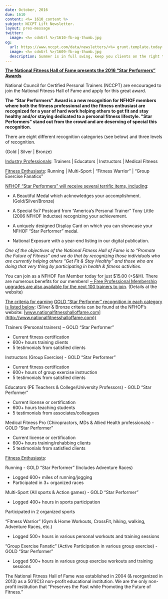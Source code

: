 ```yaml
---
date: October, 2016
due: 1610
content: <%= 1610_content %>
subject: NCCPT Lift Newsletter.
layout: pres-message
twitter:
  image: <%= cdnUrl %>/1610-fb-og-thumb.jpg
og:
  url: https://www.nccpt.com/data/newsletters/<%= grunt.template.today("yyyy") %>/<%= due %>-nccpt.html
  image: <%= cdnUrl %>/1609-fb-og-thumb.jpg
  description: Summer is in full swing, keep you clients on the right track, and plan your future.
---
```

**<u>The National Fitness Hall of Fame presents the 2016 “Star Performers” Awards</u>**

National Council for Certified Personal Trainers (NCCPT) are encouraged to join the National Fitness Hall of Fame and apply for this great award. 

**The “Star Performers” Award is a new recognition for NFHOF members where both the fitness professional and the fitness enthusiast are recognized for a year of hard work helping others to get fit and stay healthy and/or staying dedicated to a personal fitness lifestyle. "Star Performers" stand out from the crowd and are deserving of special this recognition.**

There are eight different recognition categories (see below) and three levels of recognition. 

(Gold | Silver | Bronze) 

<u>Industry Professionals</u>: Trainers | Educators | Instructors | Medical Fitness

<u>Fitness Enthusiasts</u>: Running | Multi-Sport | “Fitness Warrior” | “Group Exercise Fanatics”

<u>NFHOF “Star Performers” will receive several terrific items, including</u>:

*   A Beautiful Medal which acknowledges your accomplishment. (Gold/Silver/Bronze)

*   A Special 5x7 Postcard from “America’s Personal Trainer” Tony Little (2006 NFHOF Inductee) recognizing your achievement.

*   A uniquely designed Display Card on which you can showcase your NFHOF “Star Performer” medal.

*   National Exposure with a year-end listing in our digital publication.

_One of the objectives of the National Fitness Hall of Fame is to “Promote the Future of Fitness”_ _and we do that by recognizing those individuals who are currently helping others “Get Fit & Stay Healthy” and those who are doing that very thing by participating in health & fitness activities._

You can join as a NFHOF Fan Member today for just $15.00 (+S&H). There are numerous benefits for our members! <u>~ Free Professional Membership upgrades are also available for the next 100 trainers to join</u>. (Details at the website)

<u>The criteria for earning</u> <u>GOLD “Star Performer” recognition in each category is listed below</u>: (Silver & Bronze criteria can be found at the NFHOF’s website: [www.nationalfitnesshalloffame.com](http://www.nationalfitnesshalloffame.com))

Trainers (Personal trainers) – GOLD “Star Performer”

*   Current fitness certification
*   600+ hours training clients
*   5 testimonials from satisfied clients 

Instructors (Group Exercise) - GOLD “Star Performer”

*   Current fitness certification
*   600+ hours of group exercise instruction
*   5 testimonials from satisfied clients 

Educators (PE Teachers & College/University Professors) - GOLD “Star Performer”

*   Current license or certification
*   600+ hours teaching students
*   5 testimonials from associates/colleagues

Medical Fitness Pro (Chiropractors, MDs & Allied Health professionals) - GOLD “Star Performer”

*   Current license or certification
*   600+ hours training/rehabbing clients
*   5 testimonials from satisfied clients 

<u>Fitness Enthusiasts</u>:

Running - GOLD “Star Performer” (Includes Adventure Races)

*   Logged 600+ miles of running/jogging
*   Participated in 3+ organized races

Multi-Sport (All sports & Action games) - GOLD “Star Performer”

*   Logged 400+ hours in sports participation

Participated in 2 organized sports

“Fitness Warrior” (Gym & Home Workouts, CrossFit, hiking, walking, Adventure Races, etc.)

*   Logged 500+ hours in various personal workouts and training sessions

“Group Exercise Fanatic” (Active Participation in various group exercise) - GOLD “Star Performer”

*   Logged 500+ hours in various group exercise workouts and training sessions

The National Fitness Hall of Fame was established in 2004 (& reorganized in 2013) as a 501(C)3 non-profit educational institution. We are the only non-profit institution that “Preserves the Past while Promoting the Future of Fitness.”
